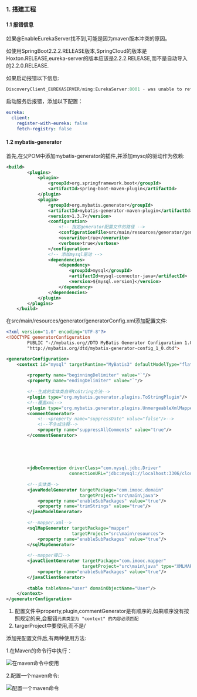 ### 1. 搭建工程

#### 1.1 报错信息

如果@EnableEurekaServer找不到,可能是因为maven版本冲突的原因。

如使用SpringBoot2.2.2.RELEASE版本,SpringCloud的版本是Hoxton.RELEASE,eureka-server的版本应该是2.2.2.RELEASE,而不是自动导入的2.2.0.RELEASE.



如果启动报错以下信息:

```java
DiscoveryClient_EUREKASERVER/ming:EurekaServer:8001 - was unable to refresh its cache! status = Cannot execute request on any known server
```

启动服务后报错，添加以下配置：

```yml
eureka:
  client:
    register-with-eureka: false
    fetch-registry: false
```



#### 1.2 mybatis-generator

首先,在父POM中添加mybatis-generator的插件,并添加mysql的驱动作为依赖:

```xml
<build>
        <plugins>
            <plugin>
                <groupId>org.springframework.boot</groupId>
                <artifactId>spring-boot-maven-plugin</artifactId>
            </plugin>
            <plugin>
                <groupId>org.mybatis.generator</groupId>
                <artifactId>mybatis-generator-maven-plugin</artifactId>
                <version>1.3.7</version>
                <configuration>
                    <!-- 指定generator配置文件的路径 -->
                    <configurationFile>src/main/resources/generator/generatorConfig.xml</configurationFile>
                    <overwrite>true</overwrite>
                    <verbose>true</verbose>
                </configuration>
               	<!-- 添加mysql驱动 -->
                <dependencies>
                    <dependency>
                        <groupId>mysql</groupId>
                        <artifactId>mysql-connector-java</artifactId>
                        <version>${mysql.version}</version>
                    </dependency>
                </dependencies>
            </plugin>
        </plugins>
    </build>
```

在src/main/resources/generator/generatorConfig.xml添加配置文件:

```xml
<?xml version="1.0" encoding="UTF-8"?>
<!DOCTYPE generatorConfiguration
        PUBLIC "-//mybatis.org//DTD MyBatis Generator Configuration 1.0//EN"
        "http://mybatis.org/dtd/mybatis-generator-config_1_0.dtd">

<generatorConfiguration>
    <context id="mysql" targetRuntime="MyBatis3" defaultModelType="flat">
        
        <property name="beginningDelimiter" value="`"/>
        <property name="endingDelimiter" value="`"/>
    
        <!--生成的实体类自带toString方法-->
        <plugin type="org.mybatis.generator.plugins.ToStringPlugin"/>
        <!--覆盖xml-->
        <plugin type="org.mybatis.generator.plugins.UnmergeableXmlMappersPlugin"/>
        <commentGenerator>
            <!--<property name="suppressDate" value="false"/>-->
            <!--不生成注释-->
            <property name="suppressAllComments" value="true"/>
        </commentGenerator>
        
       
        
       
        
        <jdbcConnection driverClass="com.mysql.jdbc.Driver"
                        connectionURL="jdbc:mysql://localhost:3306/cloud-course" userId="root" password="123"/>
        
        <!--实体类-->
        <javaModelGenerator targetPackage="com.imooc.domain"
                            targetProject="src\main\java">
            <property name="enableSubPackages" value="true"/>
            <property name="trimStrings" value="true"/>
        </javaModelGenerator>
        
        <!--mapper.xml-->
        <sqlMapGenerator targetPackage="mapper"
                         targetProject="src\main\resources">
            <property name="enableSubPackages" value="true"/>
        </sqlMapGenerator>
        
        <!--mapper接口-->
        <javaClientGenerator targetPackage="com.imooc.mapper"
                             targetProject="src\main\java" type="XMLMAPPER">
            <property name="enableSubPackages" value="true"/>
        </javaClientGenerator>
        
        <table tableName="user" domainObjectName="User"/>
    </context>
</generatorConfiguration>
```

1. 配置文件中property,plugin,commentGenerator是有顺序的,如果顺序没有按照规定的来,会报错`元素类型为 "context" 的内容必须匹配`
2. targerProject中要使用\,而不是/

添加完配置文件后,有两种使用方法:

1.在Maven的命令行中执行：

![在maven命令中使用](https://jinming8.oss-cn-shenzhen.aliyuncs.com/img/image-20210424203023538.png)

2.配置一个maven命令:

![配置一个maven命令](https://jinming8.oss-cn-shenzhen.aliyuncs.com/img/image-20210424203153345.png)